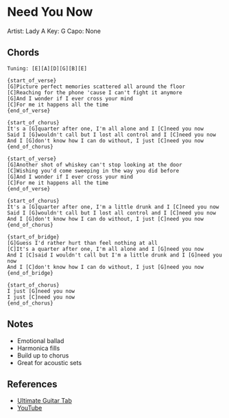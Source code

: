 # Need You Now

Artist: Lady A
Key: G
Capo: None

## Chords

```
Tuning: [E][A][D][G][B][E]

{start_of_verse}
[G]Picture perfect memories scattered all around the floor
[C]Reaching for the phone 'cause I can't fight it anymore
[G]And I wonder if I ever cross your mind
[C]For me it happens all the time
{end_of_verse}

{start_of_chorus}
It's a [G]quarter after one, I'm all alone and I [C]need you now
Said I [G]wouldn't call but I lost all control and I [C]need you now
And I [G]don't know how I can do without, I just [C]need you now
{end_of_chorus}

{start_of_verse}
[G]Another shot of whiskey can't stop looking at the door
[C]Wishing you'd come sweeping in the way you did before
[G]And I wonder if I ever cross your mind
[C]For me it happens all the time
{end_of_verse}

{start_of_chorus}
It's a [G]quarter after one, I'm a little drunk and I [C]need you now
Said I [G]wouldn't call but I lost all control and I [C]need you now
And I [G]don't know how I can do without, I just [C]need you now
{end_of_chorus}

{start_of_bridge}
[G]Guess I'd rather hurt than feel nothing at all
[C]It's a quarter after one, I'm all alone and I [G]need you now
And I [C]said I wouldn't call but I'm a little drunk and I [G]need you now
And I [C]don't know how I can do without, I just [G]need you now
{end_of_bridge}

{start_of_chorus}
I just [G]need you now
I just [C]need you now
{end_of_chorus}
```

## Notes

- Emotional ballad
- Harmonica fills
- Build up to chorus
- Great for acoustic sets

## References

- [Ultimate Guitar Tab](https://tabs.ultimate-guitar.com/tab/lady-a/need-you-now-chords)
- [YouTube](https://www.youtube.com/watch?v=eM213aMKTHg) 